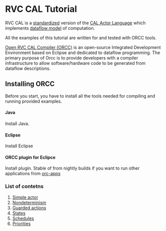 # RVC CAL Tutorial

RVC CAL is a [standardized](http://www.iso.org/iso/home/store/catalogue_ics/catalogue_detail_ics.htm?csnumber=66155) version of the [CAL Actor Language](http://en.wikipedia.org/wiki/CAL_Actor_Language) which implements [dataflow model](http://en.wikipedia.org/wiki/Dataflow_programming) of computation.

All the examples of this tutorial are written for and tested with ORCC tools.

[Open RVC CAL Compiler (ORCC)](http://orcc.sourceforge.net/) is an open-source Integrated Development Environment based on Eclipse and dedicated to dataflow programming. The primary purpose of Orcc is to provide developers with a compiler infrastructure to allow software/hardware code to be generated from dataflow descriptions.

## Installing ORCC

Before you start, you have to install all the tools needed for compiling and running provided examples.

#### Java
Install Java.

#### Eclipse
Install Eclipse

#### ORCC plugin for Eclipce
Install plugin. Stable of from nightly builds if you want to run other applications from [orc-apps](https://github.com/orcc/orc-apps)

### List of contetns
1. [Simple actor](/net.sf.orcc.tutorial/src/net/sf/orcc/tutorial/l01SimpleActor)
2. [Nondeterminism](/net.sf.orcc.tutorial/src/net/sf/orcc/tutorial/l02Nondeterminism)
3. [Guarded actions](/net.sf.orcc.tutorial/src/net/sf/orcc/tutorial/l03GuardedActions)
4. [States](/net.sf.orcc.tutorial/src/net/sf/orcc/tutorial/l04States)
5. [Schedules](/net.sf.orcc.tutorial/src/net/sf/orcc/tutorial/l05Schedules)
6. [Priorities](/net.sf.orcc.tutorial/src/net/sf/orcc/tutorial/l06Priorities)
